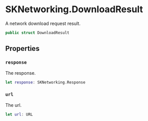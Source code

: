 # SKNetworking.DownloadResult

A network download request result.

``` swift
public struct DownloadResult
```

## Properties

### `response`

The response.

``` swift
let response: SKNetworking.Response
```

### `url`

The url.

``` swift
let url: URL
```
